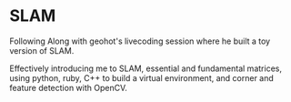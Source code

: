 # SLAM
Following Along with geohot's livecoding session where he built a toy version of SLAM.

Effectively introducing me to SLAM, essential and fundamental matrices, using python, ruby, C++ to build a virtual environment, and corner and feature detection with OpenCV.
